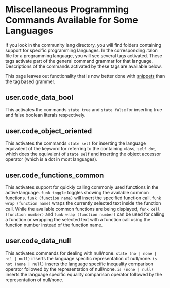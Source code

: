 # Miscellaneous Programming Commands Available for Some Languages
If you look in the community lang directory, you will find folders containing support for specific programming languages. In the corresponding .talon file for a programming language, you will see several tags activated. These tags activate part of the general command grammar for that language. Descriptions of the commands activated by these tags are available below.

This page leaves out functionality that is now better done with [snippets](snippets.md) than the tag based grammer.

## user.code_data_bool
This activates the commands `state true` and `state false` for inserting true and false boolean literals respectively.

## user.code_object_oriented
This activates the commands `state self` for inserting the language equivalent of the keyword for referring to the containing class, `self dot`, which does the equivalent of `state self` and inserting the object accessor operator (which is a dot in most languages). 

## user.code_functions_common
This activates support for quickly calling commonly used functions in the active language. `funk toggle` toggles showing the available common functions. `funk (function name)` will insert the specified function call. `funk wrap (function name)` wraps the currently selected text inside the function call. While the available common functions are being displayed, `funk cell (function number)` and `funk wrap (function number)` can be used for calling a function or wrapping the selected text with a function call using the function number instead of the function name.

## user.code_data_null
This activates commands for dealing with null/none. `state (no | none | nil | null)` inserts the language specific representation of null/none. `is not (none | null)` inserts the language specific inequality comparison operator followed by the representation of null/none. `is (none | null)` inserts the language specific equality comparison operator followed by the representation of null/none. 
